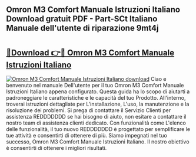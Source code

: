 ## Omron M3 Comfort Manuale Istruzioni Italiano Download gratuit PDF - Part-SCt Italiano Manuale dell'utente di riparazione 9mt4j

# <h2><a href="http://dfekr1f.blite.top/?on=Omron+M3+Comfort+Manuale+Istruzioni+Italiano">🔗Download 👉🔴 Omron M3 Comfort Manuale Istruzioni Italiano</a></h2>

[![Omron M3 Comfort Manuale Istruzioni Italiano download](https://i.imgur.com/lujVjoI.png)](http://dfekr1f.blite.top/?on=Omron+M3+Comfort+Manuale+Istruzioni+Italiano)
Ciao e benvenuto nel manuale Dell'utente per il tuo Omron M3 Comfort Manuale Istruzioni Italiano appena configurato. Questa guida ha lo scopo di aiutarti a padroneggiare le caratteristiche e le capacità del tuo Prodotto. All'interno, troverai istruzioni dettagliate per L'installazione, L'uso, la manutenzione e la risoluzione dei problemi. Si prega di contattare il Servizio Clienti per assistenza REDDDDDDD se hai bisogno di aiuto, non esitare a contattare il nostro team di assistenza clienti dedicato. Con funzionalità come L'elenco delle funzionalità, il tuo nuovo REDDDDDDD è progettato per semplificare le tue attività e consentirti di ottenere di più. Siamo impegnati nel tuo successo, Omron M3 Comfort Manuale Istruzioni Italiano. Il nostro obiettivo è consentirti di ottenere i migliori risultati.
